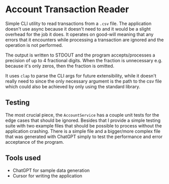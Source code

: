 # Account Transaction Reader

Simple CLI utility to read transactions from a `.csv` file. The application doesn't use async because it doesn't need to and it would be a slight overhead for the job it does. It operates on good-will meaning that any errors that it encounters while processing a transaction are ignored and the operation is not performed.<br>

The output is written to STDOUT and the program accepts/processes a precision of up to 4 fractional digits. When the fraction is unnecessary e.g. because it's only zeros, then the fraction is omitted.<br>

It uses `clap` to parse the CLI args for future extensibility, while it doesn't really need to since the only necessary argument is the path to the csv file which could also be achieved by only using the standard library.

## Testing

The most crucial piece, the `AccountService` has a couple unit tests for the edge cases that should be ignored. Besides that I provide a simple testing suite with two example files that should be possible to process without the application crashing. There is a simple file and a bigger/more complex file that was generated with ChatGPT simply to test the performance and error acceptance of the program.

## Tools used

- ChatGPT for sample data generation
- Cursor for writing the application
